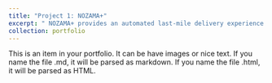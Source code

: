 ```yaml
---
title: "Project 1: NOZAMA+"
excerpt: " NOZAMA+ provides an automated last-mile delivery experience for customers to manage, track, and follow up on parcel delivery from their online platform seamlessly from their devices.<br/><img src='/images/500x300.png'>"
collection: portfolio
---
```


This is an item in your portfolio. It can be have images or nice text. If you name the file .md, it will be parsed as markdown. If you name the file .html, it will be parsed as HTML. 
